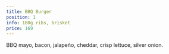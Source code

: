 ```yaml
---
title: BBQ Burger
position: 1
info: 180g ribs, brisket
price: 169
---
```


BBQ mayo, bacon, jalapeño, cheddar, crisp lettuce, silver onion.